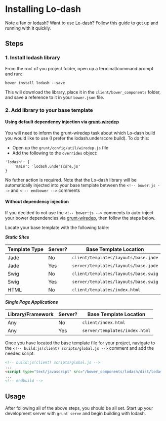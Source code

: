 # Installing Lo-dash
Note a fan or [lodash](http://lodashjs.org/)? Want to use [Lo-dash](http://lodash.com/)? Follow this guide to get up and running with it quickly.

## Steps

### 1. Install lodash library
From the root of you project folder, open up a terminal/command prompt and run:

```
bower install lodash --save
```

This will download the library, place it in the `client/bower_components` folder, and save a reference to it in your `bower.json` file.

### 2. Add library to your base template

#### Using default dependency injection via [grunt-wiredep](https://github.com/stephenplusplus/grunt-wiredep)

You will need to inform the grunt-wiredep task about which Lo-dash build you would like to use (I prefer the lodash.underscore build). To do this:

- Open up the `grunt/config/util/wiredep.js` file
- Add the following to the `overrides` object:

```
'lodash': {
    'main': 'lodash.underscore.js'
}
```

No futher action is required. Note that the Lo-dash library will be automatically injected into your base template between the `<!-- bower:js -->` and `<!-- endbower -->` comments

#### Without dependency injection

If you decided to not use the `<!-- bower:js -->` comments to auto-inject your bower dependencies via [grunt-wiredep](https://github.com/stephenplusplus/grunt-wiredep), then follow the steps below.

Locate your base template with the following table:

***Static Sites***

|Template Type | Server? | Base Template Location
|---------|---------------|---------
|Jade | No  | `client/templates/layouts/base.jade`
|Jade | Yes | `server/templates/layouts/base.jade`
|Swig | No |`client/templates/layouts/base.swig`
|Swig | Yes | `server/templates/layouts/base.swig`
|HTML | No | `client/templates/index.html`

***Single Page Applications***

|Library/Framework | Server? | Base Template Location
|---------|---------------|---------
|Any | No  | `client/index.html`
|Any | Yes | `server/templates/index.html`

Once you have located the base template file for your project, navigate to the `<!-- build:js(client) scripts/global.js -->` comment and add the needed script:

```html
<!-- build:js(client) scripts/global.js -->
...
<script type="text/javascript" src="/bower_components/lodash/dist/lodash.underscore.js"></script>
...
<!-- endbuild -->
```

## Usage
After following all of the above steps, you should be all set. Start up your development server with `grunt serve` and begin building with lodash.
